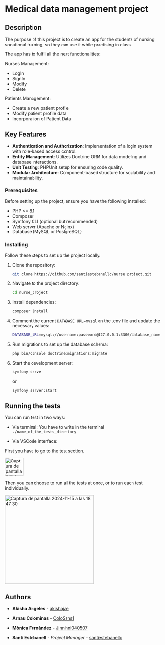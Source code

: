 # Medical data management project

## Description

The purpose of this project is to create an app for the students of nursing vocational training, so they can use it while practising in class. 

The app has to fulfil all the next functionalities:

Nurses Management:
- LogIn
- SignIn
- Modify
- Delete

Patients Management:
- Create a new patient profile
- Modify patient profile data
- Incorporation of Patient Data


## Key Features

- **Authentication and Authorization**: Implementation of a login system with role-based access control.
- **Entity Management**: Utilizes Doctrine ORM for data modeling and database interactions.
- **Unit Testing**: PHPUnit setup for ensuring code quality.
- **Modular Architecture**: Component-based structure for scalability and maintainability.

### Prerequisites

Before setting up the project, ensure you have the following installed:

- PHP >= 8.1
- Composer
- Symfony CLI (optional but recommended)
- Web server (Apache or Nginx)
- Database (MySQL or PostgreSQL)

### Installing

Follow these steps to set up the project locally:

1. Clone the repository:
   ```bash
   git clone https://github.com/santiestebanellc/nurse_project.git

2. Navigate to the project directory:
   ```bash
   cd nurse_project

3. Install dependencies:
   ```bash
   composer install

4. Comment the current ``` DATABASE_URL=mysql ``` on the .env file and update the necessary values:
   ```bash
   DATABASE_URL=mysql://username:password@127.0.0.1:3306/database_name

5. Run migrations to set up the database schema:
   ```bash
   php bin/console doctrine:migrations:migrate

6. Start the development server:
   ```bash
   symfony serve
   ```

   or
   
    ```bash
   symfony server:start
    

## Running the tests

You can run test in two ways:

- Via terminal:
You have to write in the terminal ```./name_of_the_tests_directory ```


- Via VSCode interface:

First you have to go to the test section.

<img width="59" alt="Captura de pantalla 2024-11-15 a las 18 46 17" src="https://github.com/user-attachments/assets/d64dc246-93ed-426c-8dab-8a4afdfff201">

Then you can choose to run all the tests at once, or to run each test individually.

<img width="287" alt="Captura de pantalla 2024-11-15 a las 18 47 30" src="https://github.com/user-attachments/assets/80badcf5-5d35-453b-a86f-ee571b746369">


## Authors

  - **Akisha Angeles** -
    [akishajae](https://github.com/akishajae)

  - **Arnau Colominas** -
    [ColoSans1](https://github.com/ColoSans1)

  - **Mònica Fernàndez** -
    [Jinninni040507](https://github.com/Jinninni040507)

  - **Santi Estebanell** - *Project Manager* -
    [santiestebanellc](https://github.com/santiestebanellc)
